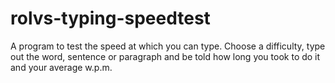 # rolvs-typing-speedtest
 A program to test the speed at which you can type. Choose a difficulty, type out the word, sentence or paragraph and be told how long you took to do it and your average w.p.m.
